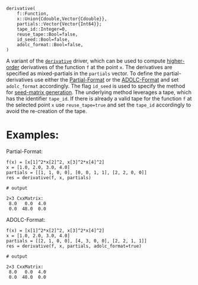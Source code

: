```
derivative(
    f::Function,
    x::Union{Cdouble,Vector{Cdouble}},
    partials::Vector{Vector{Int64}};
    tape_id::Integer=0,
    reuse_tape::Bool=false,
    id_seed::Bool=false,
    adolc_format::Bool=false,
)
```

A variant of the [`derivative`](@ref) driver, which can be used to compute [higher-order](@ref "Higher-Order") derivatives of the function `f`  at the point `x`. The derivatives are specified as mixed-partials in the `partials` vector. To define the partial-derivatives use either the [Partial-Format](@ref) or the [ADOLC-Format](@ref) and set `adolc_format` accordingly. The flag `id_seed` is used to specify the method for [seed-matrix generation](@ref "Seed-Matrix"). The underlying method leverages a tape, which has the identifier `tape_id`. If there is already a valid  tape for the function `f` at the selected point `x` use `reuse_tape=true` and set the `tape_id` accordingly to avoid the re-creation of the tape.

# Examples:

Partial-Format:

```jldoctest
f(x) = [x[1]^2*x[2]^2, x[3]^2*x[4]^2]
x = [1.0, 2.0, 3.0, 4.0]
partials = [[1, 1, 0, 0], [0, 0, 1, 1], [2, 2, 0, 0]]
res = derivative(f, x, partials)

# output

2×3 CxxMatrix:
 8.0   0.0  4.0
 0.0  48.0  0.0
```

ADOLC-Format:

```jldoctest
f(x) = [x[1]^2*x[2]^2, x[3]^2*x[4]^2]
x = [1.0, 2.0, 3.0, 4.0]
partials = [[2, 1, 0, 0], [4, 3, 0, 0], [2, 2, 1, 1]]
res = derivative(f, x, partials, adolc_format=true)

# output

2×3 CxxMatrix:
 8.0   0.0  4.0
 0.0  48.0  0.0
```
